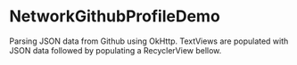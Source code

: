 # NetworkGithubProfileDemo

Parsing JSON data from Github using OkHttp.
TextViews are populated with JSON data followed by populating a RecyclerView bellow.
